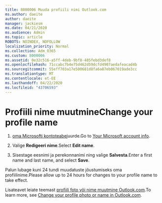 ```yaml
---
title: 8000006 Muuda profiili nimi Outlook.com
ms.author: daeite
author: daeite
manager: jackiesm
ms.date: 04/21/2020
ms.audience: Admin
ms.topic: article
ROBOTS: NOINDEX, NOFOLLOW
localization_priority: Normal
ms.collection: Adm_O365
ms.custom: 8000006
ms.assetid: 0e32c516-a5ff-4deb-9bf8-485febd3def8
ms.openlocfilehash: 71ccabc7b4e75d462d59dcfd4907aedafeacad4b
ms.sourcegitcommit: 55eff703a17e500681d8fa6a87eb067019ade3cc
ms.translationtype: MT
ms.contentlocale: et-EE
ms.lasthandoff: 04/22/2020
ms.locfileid: "43706593"
---
```

# <a name="change-your-profile-name"></a><span data-ttu-id="d84d1-102">Profiili nime muutmine</span><span class="sxs-lookup"><span data-stu-id="d84d1-102">Change your profile name</span></span>

1. <span data-ttu-id="d84d1-103">[oma Microsofti kontoteabe](https://go.microsoft.com/fwlink/p/?linkid=860841)juurde.</span><span class="sxs-lookup"><span data-stu-id="d84d1-103">Go to [Your Microsoft account info](https://go.microsoft.com/fwlink/p/?linkid=860841).</span></span>
    
2. <span data-ttu-id="d84d1-104">Valige **Redigeeri nime**.</span><span class="sxs-lookup"><span data-stu-id="d84d1-104">Select **Edit name**.</span></span> 
    
3. <span data-ttu-id="d84d1-105">Sisestage eesnimi ja perekonnanimi ning valige **Salvesta**.</span><span class="sxs-lookup"><span data-stu-id="d84d1-105">Enter a first name and last name, and select **Save**.</span></span> 
    
<span data-ttu-id="d84d1-106">Palun lubage kuni 24 tundi muudatuste jõustumiseks oma profiilinime.</span><span class="sxs-lookup"><span data-stu-id="d84d1-106">Please allow up to 24 hours for changes to your profile name to take effect.</span></span>
  
<span data-ttu-id="d84d1-107">Lisateavet leiate teemast [profiili foto või nime muutmine Outlook.com](https://go.microsoft.com/fwlink/?linkid=873110).</span><span class="sxs-lookup"><span data-stu-id="d84d1-107">To learn more, see [Change your profile photo or name in Outlook.com](https://go.microsoft.com/fwlink/?linkid=873110).</span></span>
  

